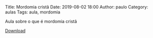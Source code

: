 Title: Mordomia cristã
Date: 2019-08-02 18:00
Author: paulo
Category: aulas
Tags: aula, mordomia

Aula sobre o que é mordomia cristã

[Download](https://www.dropbox.com/s/q32c0pme8rk5nvl/Aula%20EBD%20-%20Mordomia%20-%2002_08_2019%2C%2009_08_2019.pdf?dl=1)